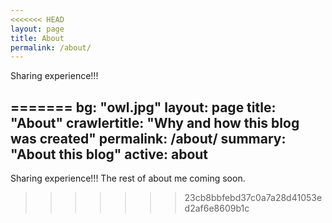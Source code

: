 ```yaml
---
<<<<<<< HEAD
layout: page
title: About
permalink: /about/
---
```


Sharing experience!!!

<!--
[jekyll][jekyll-organization] /
[minima](https://github.com/jekyll/minima)

You can find the source code for Jekyll at GitHub:
[jekyll][jekyll-organization] /
[jekyll](https://github.com/jekyll/jekyll)


[jekyll-organization]: https://github.com/jekyll

-->
=======
bg: "owl.jpg"
layout: page
title: "About"
crawlertitle: "Why and how this blog was created"
permalink: /about/
summary: "About this blog"
active: about
---

Sharing experience!!! The rest of about me coming soon.
>>>>>>> 23cb8bbfebd37c0a7a28d41053ed2af6e8609b1c
